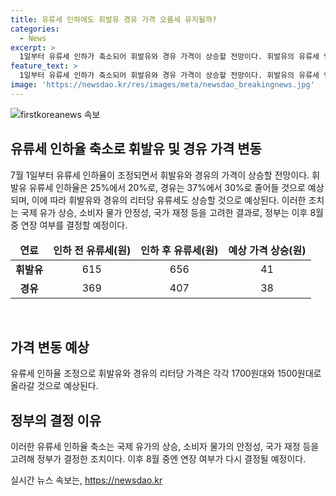 ```yaml
---
title: 유류세 인하에도 휘발유 경유 가격 오름세 유지될까?
categories:
  - News
excerpt: >
  1일부터 유류세 인하가 축소되어 휘발유와 경유 가격이 상승할 전망이다. 휘발유의 유류세 인하율이 25%에서 20%로, 경유는 37%에서 30%로 줄어 리터당 휘발유는 41원, 경유는 38원 올라갈 것으로 예상된다. 정부는 국제 유가 하락과 소비자 물가 안정 등을 고려하여 이런 결정을 내렸으며, 연장 여부는 8월 중에 결정될 예정이다.
feature_text: >
  1일부터 유류세 인하가 축소되어 휘발유와 경유 가격이 상승할 전망이다. 휘발유의 유류세 인하율이 25%에서 20%로, 경유는 37%에서 30%로 줄어 리터당 휘발유는 41원, 경유는 38원 올라갈 것으로 예상된다. 정부는 국제 유가 하락과 소비자 물가 안정 등을 고려하여 이런 결정을 내렸으며, 연장 여부는 8월 중에 결정될 예정이다.
image: 'https://newsdao.kr/res/images/meta/newsdao_breakingnews.jpg'
---
```


<p><img src="https://newsdao.kr/res/images/meta/newsdao_breakingnews.jpg" alt="firstkoreanews 속보" /></p>

<h2 data-ke-size="size26">유류세 인하율 축소로 휘발유 및 경유 가격 변동</h2>

<p data-ke-size="size16">7월 1일부터 유류세 인하율이 조정되면서 휘발유와 경유의 가격이 상승할 전망이다. 휘발유 유류세 인하율은 25%에서 20%로, 경유는 37%에서 30%로 줄어들 것으로 예상되며, 이에 따라 휘발유와 경유의 리터당 유류세도 상승할 것으로 예상된다. 이러한 조치는 국제 유가 상승, 소비자 물가 안정성, 국가 재정 등을 고려한 결과로, 정부는 이후 8월 중 연장 여부를 결정할 예정이다.</p>

<table>
<thead>
<tr>
<td style="text-align: center; height: 17px;"><b>연료</b></td>
<td style="text-align: center; height: 17px;"><b>인하 전 유류세(원)</b></td>
<td style="text-align: center; height: 17px;"><b>인하 후 유류세(원)</b></td>
<td style="text-align: center; height: 17px;"><b>예상 가격 상승(원)</b></td>
</tr>
</thead>
<tbody>
<tr>
<td style="text-align: center; height: 17px;"><b>휘발유</b></td>
<td style="text-align: center; height: 17px;">615</td>
<td style="text-align: center; height: 17px;">656</td>
<td style="text-align: center; height: 17px;">41</td>
</tr>
<tr>
<td style="text-align: center; height: 17px;"><b>경유</b></td>
<td style="text-align: center; height: 17px;">369</td>
<td style="text-align: center; height: 17px;">407</td>
<td style="text-align: center; height: 17px;">38</td>
</tr>
</tbody>
</table>

<p data-ke-size="size16">&nbsp;</p>

<h2 data-ke-size="size26">가격 변동 예상</h2>

<p data-ke-size="size16">유류세 인하율 조정으로 휘발유와 경유의 리터당 가격은 각각 1700원대와 1500원대로 올라갈 것으로 예상된다.</p>

<h2 data-ke-size="size26">정부의 결정 이유</h2>

<p data-ke-size="size16">이러한 유류세 인하율 축소는 국제 유가의 상승, 소비자 물가의 안정성, 국가 재정 등을 고려해 정부가 결정한 조치이다. 이후 8월 중엔 연장 여부가 다시 결정될 예정이다.</p>
실시간 뉴스 속보는, <a href="https://newsdao.kr" rel="dofollow">https://newsdao.kr</a>


